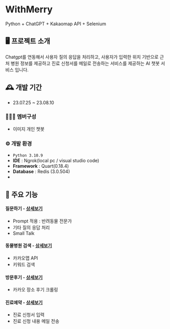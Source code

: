 # WithMerry
Python + ChatGPT + Kakaomap API + Selenium


## 🖥️ 프로젝트 소개
Chatgpt를 연동해서 사용자 질의 응답을 처리하고, 사용자가 입력한 위치 기반으로 근처 병원 정보를 제공하고 진료 신청서를 메일로 전송하는 서비스를 제공하는 AI 챗봇 서비스 입니다.
<br>

## 🕰️ 개발 기간
* 23.07.25 ~ 23.08.10

### 🧑‍🤝‍🧑 멤버구성
 - 이미지 개인 챗봇

### ⚙️ 개발 환경
- `Python 3.10.9`
- **IDE** : Ngrok(local pc / visual studio code)
- **Framework** : Quart(0.18.4)
- **Database** : Redis (3.0.504)
- 

## 📌 주요 기능
#### 질문하기 - <a href="" >상세보기</a>
- Prompt 적용 : 반려동물 전문가 
- 기타 질의 응답 처리
- Small Talk
#### 동물병원 검색 - <a href="" >상세보기</a>
- 카카오맵 API
- 키워드 검색
#### 방문후기 - <a href="" >상세보기</a>
- 카카오 장소 후기 크롤링
#### 진료예약 - <a href="" >상세보기</a>
- 진료 신청서 입력
- 진료 신청 내용 메일 전송


